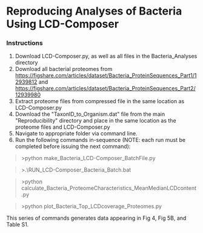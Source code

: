 # Reproducing Analyses of Bacteria Using LCD-Composer

### Instructions
1. Download LCD-Composer.py, as well as all files in the Bacteria_Analyses directory
2. Download all bacterial proteomes from https://figshare.com/articles/dataset/Bacteria_ProteinSequences_Part1/12939812 and https://figshare.com/articles/dataset/Bacteria_ProteinSequences_Part2/12939980
3. Extract proteome files from compressed file in the same location as LCD-Composer.py
4. Download the "TaxonID_to_Organism.dat" file from the main "Reproducibility" directory and place in the same location as the proteome files and LCD-Composer.py
5. Navigate to appropriate folder via command line.
6. Run the following commands in-sequence (NOTE: each run must be completed before issuing the next command):

>\>python make_Bacteria_LCD-Composer_BatchFile.py

>\>.\RUN_LCD-Composer_Bacteria_Batch.bat

>\>python calculate_Bacteria_ProteomeCharacteristics_MeanMedianLCDcontent.py

>\>python plot_Bacteria_Top_LCDcoverage_Proteomes.py

This series of commands generates data appearing in Fig 4, Fig 5B, and Table S1.
